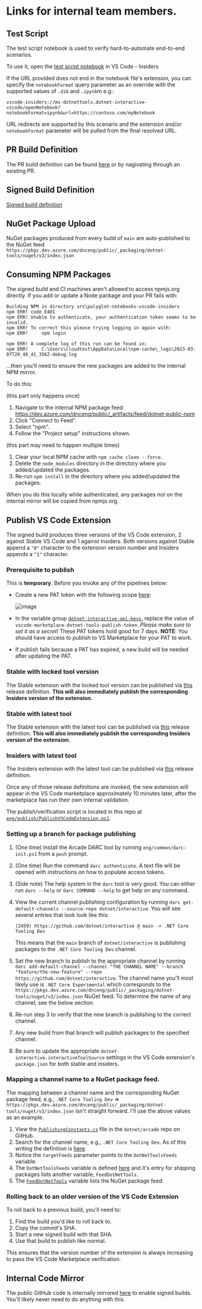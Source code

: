 # Links for internal team members.

## Test Script

The test script notebook is used to verify hard-to-automate end-to-end scenarios.

To use it, open the [test script notebook](vscode-insiders://ms-dotnettools.dotnet-interactive-vscode/openNotebook?url=https%3A%2F%2Fraw.githubusercontent.com%2Fdotnet%2Finteractive%2Fmain%2FNotebookTestScript.dib) in VS Code - Insiders

If the URL provided does not end in the notebook file's extension, you can specify the `notebookFormat` query parameter as an override with the supported values of `.dib` and `.ipynb`m e.g.:

```
vscode-insiders://ms-dotnettools.dotnet-interactive-vscode/openNotebook?notebookFormat=ipynb&url=https://contoso.com/myNotebook
```

URL redirects are supported by this scenario and the extension and/or `notebookFormat` parameter will be pulled from the final resolved URL.

## PR Build Definition

The PR build definition can be found [here](https://dev.azure.com/dnceng-public/public/_build?definitionId=71) or by nagivating through an existing PR.

## Signed Build Definition

[Signed build definition](https://dev.azure.com/dnceng/internal/_build?definitionId=743&_a=summary)

## NuGet Package Upload

NuGet packages produced from every build of `main` are auto-published to the NuGet feed `https://pkgs.dev.azure.com/dnceng/public/_packaging/dotnet-tools/nuget/v3/index.json`

## Consuming NPM Packages

The signed build and CI machines aren't allowed to access npmjs.org directly.  If you add or update a Node package and your PR fails with:

```
Building NPM in directory src\polyglot-notebooks-vscode-insiders
npm ERR! code E401
npm ERR! Unable to authenticate, your authentication token seems to be invalid.
npm ERR! To correct this please trying logging in again with:
npm ERR!     npm login

npm ERR! A complete log of this run can be found in:
npm ERR!     C:\Users\cloudtest\AppData\Local\npm-cache\_logs\2023-03-07T20_48_41_356Z-debug.log
```

...then you'll need to ensure the new packages are added to the internal NPM mirror.

To do this:

(this part only happens once)

1. Navigate to the internal NPM package feed: https://dev.azure.com/dnceng/public/_artifacts/feed/dotnet-public-npm
2. Click "Connect to Feed".
3. Select "npm".
4. Follow the "Project setup" instructions shown.

(this part may need to happen multiple times)

1. Clear your local NPM cache with `npm cache clean --force`.
2. Delete the `node_modules` directory in the directory where you added/updated the packages.
3. Re-run `npm install` in the directory where you added/updated the packages.

When you do this locally while authenticated, any packages _not_ on the internal mirror will be copied from npmjs.org.

## Publish VS Code Extension

The signed build produces three versions of the VS Code extension, 2 against Stable VS Code and 1 against Insiders.  Both versions against Stable append a `"0"` character to the extension version number and Insiders appends a `"1"` character.

### Prerequisite to publish

This is **temporary**. Before you invoke any of the pipelines below: 

* Create a new PAT token with the following scope [here](https://dev.azure.com/dnceng/_usersSettings/tokens):

   ![image](https://github.com/user-attachments/assets/87f2ad02-594c-440d-bbec-92332b12d864) 

* In the variable group [`dotnet-interactive-api-keys`](https://dev.azure.com/dnceng/internal/_apps/hub/ms.vss-distributed-task.hub-library?itemType=VariableGroups&view=VariableGroupView&variableGroupId=107&path=dotnet-interactive-api-keys), replace the value of `vscode-marketplace-dotnet-tools-publish-token`. *Please make sure to set it as a secret!* These PAT tokens hold good for 7 days. 
**NOTE**: You should have access to publish to VS Marketplace for your PAT to work.

* If publish fails because a PAT has expired, a new build will be needed after updating the PAT.

### Stable with locked tool version

The Stable extension with the locked tool version can be published via [this](https://dev.azure.com/dnceng/internal/_release?_a=releases&view=mine&definitionId=86) release definition.  **This will also immediately publish the corresponding Insiders version of the extension.**

### Stable with latest tool

The Stable extension with the latest tool can be published via [this](https://dev.azure.com/dnceng/internal/_release?_a=releases&view=mine&definitionId=115) release definition.  **This will also immediately publish the corresponding Insiders version of the extension.**

### Insiders with latest tool

The Insiders extension with the latest tool can be published via [this](https://dev.azure.com/dnceng/internal/_release?_a=releases&view=mine&definitionId=103) release definition.

Once any of those release definitions are invoked, the new extension will appear in the VS Code marketplace approximately 10 minutes later, after the marketplace has run their own internal validation.

The publish/verification script is located in this repo at [`eng/publish/PublishVSCodeExtension.ps1`](eng/publish/PublishVSCodeExtension.ps1).

### Setting up a branch for package publishing

1. (One time) Install the Arcade DARC tool by running `eng/common/darc-init.ps1` from a `pwsh` prompt.
2. (One time) Run the command `darc authenticate`.  A text file will be opened with instructions on how to populate access tokens.
3. (Side note) The help system in the `darc` tool is very good.  You can either run `darc --help` or `darc COMMAND --help` to get help on any command.
4. View the current channel publishing configuration by running `darc get-default-channels --source-repo dotnet/interactive`.  You will see several entries that look look like this:

   ```
   (2459) https://github.com/dotnet/interactive @ main -> .NET Core Tooling Dev
   ```

   This means that the `main` branch of `dotnet/interactive` is publishing packages to the `.NET Core Tooling Dev` channel.
5. Set the new branch to publish to the appropriate channel by running `darc add-default-channel --channel "THE CHANNEL NAME" --branch "feature/the-new-feature" --repo https://github.com/dotnet/interactive`.  The channel name you'll most likely use is `.NET Core Experimental` which corresponds to the `https://pkgs.dev.azure.com/dnceng/public/_packaging/dotnet-tools/nuget/v3/index.json` NuGet feed.  To determine the name of any channel, see the below section.
6. Re-run step 3 to verify that the new branch is publishing to the correct channel.
7. Any new build from that branch will publish packages to the specified channel.
8. Be sure to update the appropriate `dotnet-interactive.interactiveToolSource` settings in the VS Code extension's `package.json` for both stable and insiders.

### Mapping a channel name to a NuGet package feed.

The mapping between a channel name and the corresponding NuGet package feed, e.g., `.NET Core Tooling Dev` => `https://pkgs.dev.azure.com/dnceng/public/_packaging/dotnet-tools/nuget/v3/index.json` isn't straight forward.  I'll use the above values as an example.

1. View the [`PublishingConstants.cs`](https://github.com/dotnet/arcade/blob/main/src/Microsoft.DotNet.Build.Tasks.Feed/src/model/PublishingConstants.cs) file in the `dotnet/arcade` repo on GitHub.
2. Search for the channel name, e.g., `.NET Core Tooling Dev`.  As of this writing the definition is [here](https://github.com/dotnet/arcade/blob/c0e25012be6fc00d0e5d1480b2ee4610f490e735/src/Microsoft.DotNet.Build.Tasks.Feed/src/model/PublishingConstants.cs#L694-L703).
3. Notice the `targetFeeds` parameter points to the `DotNetToolsFeeds` variable.
4. The `DotNetToolsFeeds` variable is defined [here](https://github.com/dotnet/arcade/blob/c0e25012be6fc00d0e5d1480b2ee4610f490e735/src/Microsoft.DotNet.Build.Tasks.Feed/src/model/PublishingConstants.cs#L175-L181) and it's entry for shipping packages lists another variable, `FeedDotNetTools`.
5. The [`FeedDotNetTools`](https://github.com/dotnet/arcade/blob/c0e25012be6fc00d0e5d1480b2ee4610f490e735/src/Microsoft.DotNet.Build.Tasks.Feed/src/model/PublishingConstants.cs#L85) variable lists the NuGet package feed.

### Rolling back to an older version of the VS Code Extension

To roll back to a previous build, you'll need to:

1. Find the build you'd like to roll back to.
2. Copy the commit's SHA.
3. Start a new signed build with that SHA.
4. Use that build to publish like normal.

This ensures that the version number of the extension is always increasing to pass the VS Code Marketplace verification.

## Internal Code Mirror

The public GitHub code is internally mirrored [here](https://dev.azure.com/dnceng/internal/_git/dotnet-interactive) to enable signed builds.  You'll likely never need to do anything with this.
